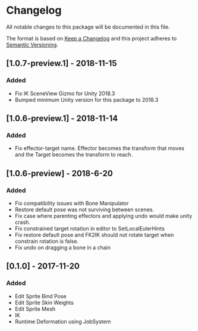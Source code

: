 # Changelog
All notable changes to this package will be documented in this file.

The format is based on [Keep a Changelog](http://keepachangelog.com/en/1.0.0/)
and this project adheres to [Semantic Versioning](http://semver.org/spec/v2.0.0.html).

## [1.0.7-preview.1] - 2018-11-15
### Added
- Fix IK SceneView Gizmo for Unity 2018.3
- Bumped minimum Unity version for this package to 2018.3

## [1.0.6-preview.1] - 2018-11-14
### Added
- Fix effector-target name. Effector becomes the transform that moves and the Target becomes the transform to reach.

## [1.0.6-preview] - 2018-6-20
### Added
- Fix compatibility issues with Bone Manipulator
- Restore default pose was not surviving between scenes.
- Fix case where parenting effectors and applying undo would make unity crash.
- Fix constrained target rotation in editor to SetLocalEulerHints
- Fix restore default pose and FK2IK should not rotate target when constrain rotation is false.
- Fix undo on dragging a bone in a chain

## [0.1.0] - 2017-11-20
### Added
- Edit Sprite Bind Pose
- Edit Sprite Skin Weights
- Edit Sprite Mesh
- IK
- Runtime Deformation using JobSystem